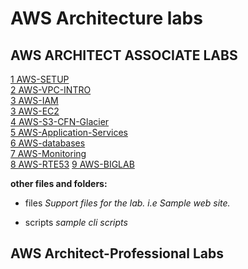 # AWS Architecture labs  
  
  
## AWS ARCHITECT ASSOCIATE LABS  

 [1 AWS-SETUP](./aws-setup.pdf)  
 [2 AWS-VPC-INTRO](./aws-vpc-intro.pdf)  
 [3 AWS-IAM](./aws-iam.pdf)  
 [3 AWS-EC2](./aws-ec2.pdf)  
 [4 AWS-S3-CFN-Glacier](./aws-s3.pdf)  
 [5 AWS-Application-Services](./aws-apps.pdf)  
 [6 AWS-databases](./aws-databases.pdf)  
 [7 AWS-Monitoring](./aws-monitoring.pdf)  
 [8 AWS-RTE53](./aws-rte53.pdf)
 [9 AWS-BIGLAB](./aws-rte53.pdf)

__other files and folders:__  

* files _Support files for the lab.  i.e Sample web site._  

* scripts _sample cli scripts_

## AWS Architect-Professional Labs
